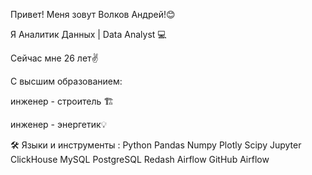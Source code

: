 Привет! Меня зовут Волков Андрей!😊

Я Аналитик Данных | Data Analyst 💻

Сейчас мне 26 лет✌

С высшим образованием:

инженер - строитель 🏗 

инженер - энергетик💡


🛠️ Языки и инструменты :
Python  Pandas  Numpy  Plotly  Scipy  Jupyter  ClickHouse  MySQL  PostgreSQL  Redash  Airflow  GitHub  Airflow 

